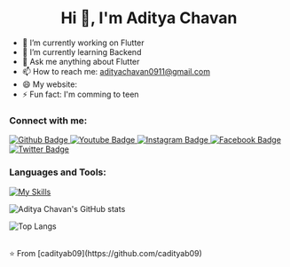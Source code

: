 <h1 align="center">Hi 👋, I'm Aditya Chavan</h1>

- 🔭 I’m currently working on Flutter
- 🌱 I’m currently learning Backend
- 💬 Ask me anything about Flutter 
- 📫 How to reach me: adityachavan0911@gmail.com
- 😄 My website: 
- ⚡ Fun fact: I'm comming to teen

### Connect with me:
<div id="badges">
  <a href="https://github.com/caditya09">
    <img src="https://img.shields.io/badge/Github-white?style=for-the-badge&logo=Github&logoColor=black" alt="Github Badge"/>
  </a>
  <a href="https://www.youtube.com">
    <img src="https://img.shields.io/badge/YouTube-red?style=for-the-badge&logo=youtube&logoColor=white" alt="Youtube Badge"/>
  </a>
   <a href="https://www.instagram.com">
    <img src="https://img.shields.io/badge/Instagram-purple?style=for-the-badge&logo=instagram&logoColor=white" alt="Instagram Badge"/>
  </a>
   <a href="https://fb.com">
    <img src="https://img.shields.io/badge/Facebook-blue?style=for-the-badge&logo=facebook&logoColor=white" alt="Facebook Badge"/>
  </a>
   <a href="https://twitter.com">
    <img src="https://img.shields.io/badge/Twitter-blue?style=for-the-badge&logo=twitter&logoColor=white" alt="Twitter Badge"/>
  </a>
</div>

### Languages and Tools:
[![My Skills](https://skillicons.dev/icons?i=flutter,dart,firebase,github,git,postman,figma,xd&perline=5)](https://skillicons.dev)

![Aditya Chavan's GitHub stats](https://github-readme-stats.vercel.app/api?username=cadityab09&show_icons=true&theme=dark)

![Top Langs](https://github-readme-stats.vercel.app/api/top-langs/?username=cadityab09&theme=dark)


<br>
⭐️ From [cadityab09](https://github.com/cadityab09)
